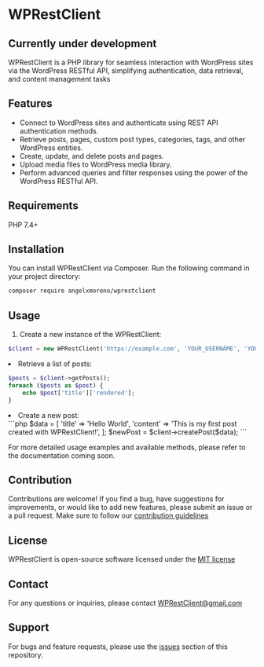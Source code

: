 # WPRestClient
## Currently under development

WPRestClient is a PHP library for seamless interaction with WordPress sites via the WordPress RESTful API, simplifying 
authentication, data retrieval, and content management tasks

## Features

- Connect to WordPress sites and authenticate using REST API authentication methods.
- Retrieve posts, pages, custom post types, categories, tags, and other WordPress entities.
- Create, update, and delete posts and pages.
- Upload media files to WordPress media library.
- Perform advanced queries and filter responses using the power of the WordPress RESTful API.

## Requirements
PHP 7.4+

## Installation

You can install WPRestClient via Composer. Run the following command in your project directory:

```bash
composer require angelxmoreno/wprestclient
```

## Usage

1. Create a new instance of the WPRestClient:

```php
$client = new WPRestClient('https://example.com', 'YOUR_USERNAME', 'YOUR_PASSWORD');
```

<li>Retrieve a list of posts:</li>

```php
$posts = $client->getPosts();
foreach ($posts as $post) {
    echo $post['title']['rendered'];
}
```

<li>Create a new post:</li>
```php
$data = [
    'title' => 'Hello World',
    'content' => 'This is my first post created with WPRestClient!',
];
$newPost = $client->createPost($data);
```

For more detailed usage examples and available methods, please refer to the documentation coming soon.

## Contribution
Contributions are welcome! If you find a bug, have suggestions for improvements, or would like to add new features,
please submit an issue or a pull request. Make sure to follow our [contribution guidelines](CONTRIBUTION_GUIDELINES.md)

## License
WPRestClient is open-source software licensed under the [MIT license](LICENSE)

## Contact
For any questions or inquiries, please contact [WPRestClient@gmail.com](mailto:WPRestClient@gmail.com)

## Support
For bugs and feature requests, please use the [issues](https://github.com/angelxmoreno/WPRestClient/issues) section of
this repository.

